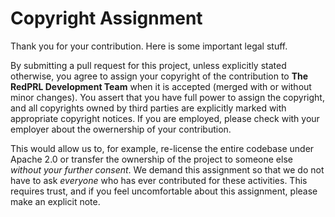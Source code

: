 # Copyright Assignment

Thank you for your contribution. Here is some important legal stuff.

By submitting a pull request for this project, unless explicitly stated otherwise, you agree to assign your copyright of the contribution to **The RedPRL Development Team** when it is accepted (merged with or without minor changes). You assert that you have full power to assign the copyright, and all copyrights owned by third parties are explicitly marked with appropriate copyright notices. If you are employed, please check with your employer about the owernership of your contribution.

This would allow us to, for example, re-license the entire codebase under Apache 2.0 or transfer the ownership of the project to someone else *without your further consent*. We demand this assignment so that we do not have to ask *everyone* who has ever contributed for these activities. This requires trust, and if you feel uncomfortable about this assignment, please make an explicit note.
